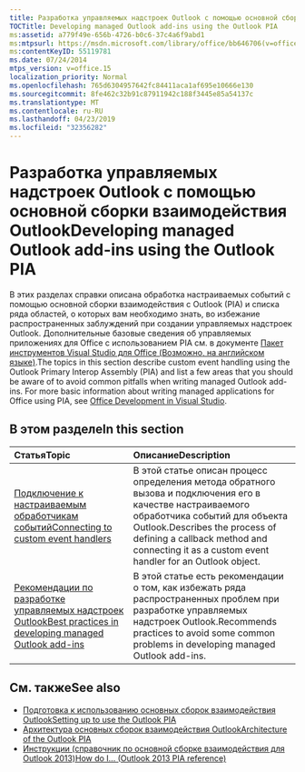 ```yaml
---
title: Разработка управляемых надстроек Outlook с помощью основной сборки взаимодействия Outlook
TOCTitle: Developing managed Outlook add-ins using the Outlook PIA
ms:assetid: a779f49e-656b-4726-b0c6-37c4a6f9abd1
ms:mtpsurl: https://msdn.microsoft.com/library/office/bb646706(v=office.15)
ms:contentKeyID: 55119781
ms.date: 07/24/2014
mtps_version: v=office.15
localization_priority: Normal
ms.openlocfilehash: 765d6304957642fc84411aca1af695e10666e130
ms.sourcegitcommit: 8fe462c32b91c87911942c188f3445e85a54137c
ms.translationtype: MT
ms.contentlocale: ru-RU
ms.lasthandoff: 04/23/2019
ms.locfileid: "32356282"
---
```

# <a name="developing-managed-outlook-add-ins-using-the-outlook-pia"></a><span data-ttu-id="f89bd-102">Разработка управляемых надстроек Outlook с помощью основной сборки взаимодействия Outlook</span><span class="sxs-lookup"><span data-stu-id="f89bd-102">Developing managed Outlook add-ins using the Outlook PIA</span></span>

<span data-ttu-id="f89bd-103">В этих разделах справки описана обработка настраиваемых событий с помощью основной сборки взаимодействия с Outlook (PIA) и списка ряда областей, о которых вам необходимо знать, во избежание распространенных заблуждений при создании управляемых надстроек Outlook. Дополнительные базовые сведения об управляемых приложениях для Office с использованием PIA см. в документе [Пакет инструментов Visual Studio для Office (Возможно, на английском языке)](https://docs.microsoft.com/visualstudio/vsto/office-and-sharepoint-development-in-visual-studio?view=vs-2017).</span><span class="sxs-lookup"><span data-stu-id="f89bd-103">The topics in this section describe custom event handling using the Outlook Primary Interop Assembly (PIA) and list a few areas that you should be aware of to avoid common pitfalls when writing managed Outlook add-ins. For more basic information about writing managed applications for Office using PIA, see [Office Development in Visual Studio](https://docs.microsoft.com/visualstudio/vsto/office-and-sharepoint-development-in-visual-studio?view=vs-2017).</span></span>

## <a name="in-this-section"></a><span data-ttu-id="f89bd-104">В этом разделе</span><span class="sxs-lookup"><span data-stu-id="f89bd-104">In this section</span></span>

|<span data-ttu-id="f89bd-105">Статья</span><span class="sxs-lookup"><span data-stu-id="f89bd-105">Topic</span></span>|<span data-ttu-id="f89bd-106">Описание</span><span class="sxs-lookup"><span data-stu-id="f89bd-106">Description</span></span>|
|:----|:----------|
|[<span data-ttu-id="f89bd-107">Подключение к настраиваемым обработчикам событий</span><span class="sxs-lookup"><span data-stu-id="f89bd-107">Connecting to custom event handlers</span></span>](connecting-to-custom-event-handlers.md) |<span data-ttu-id="f89bd-108">В этой статье описан процесс определения метода обратного вызова и подключения его в качестве настраиваемого обработчика событий для объекта Outlook.</span><span class="sxs-lookup"><span data-stu-id="f89bd-108">Describes the process of defining a callback method and connecting it as a custom event handler for an Outlook object.</span></span>|
|[<span data-ttu-id="f89bd-109">Рекомендации по разработке управляемых надстроек Outlook</span><span class="sxs-lookup"><span data-stu-id="f89bd-109">Best practices in developing managed Outlook add-ins</span></span>](best-practices-in-developing-managed-outlook-add-ins.md) |<span data-ttu-id="f89bd-110">В этой статье есть рекомендации о том, как избежать ряда распространенных проблем при разработке управляемых надстроек Outlook.</span><span class="sxs-lookup"><span data-stu-id="f89bd-110">Recommends practices to avoid some common problems in developing managed Outlook add-ins.</span></span>

## <a name="see-also"></a><span data-ttu-id="f89bd-111">См. также</span><span class="sxs-lookup"><span data-stu-id="f89bd-111">See also</span></span>

- [<span data-ttu-id="f89bd-112">Подготовка к использованию основных сборок взаимодействия Outlook</span><span class="sxs-lookup"><span data-stu-id="f89bd-112">Setting up to use the Outlook PIA</span></span>](setting-up-to-use-the-outlook-pia.md)
- [<span data-ttu-id="f89bd-113">Архитектура основных сборок взаимодействия Outlook</span><span class="sxs-lookup"><span data-stu-id="f89bd-113">Architecture of the Outlook PIA</span></span>](architecture-of-the-outlook-pia.md)
- [<span data-ttu-id="f89bd-114">Инструкции (справочник по основной сборке взаимодействия для Outlook 2013)</span><span class="sxs-lookup"><span data-stu-id="f89bd-114">How do I... (Outlook 2013 PIA reference)</span></span>](how-do-i-outlook-2013-pia-reference.md)

